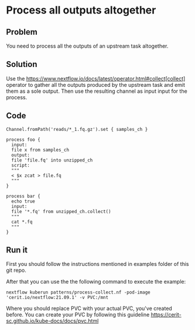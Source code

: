# Process all outputs altogether  

## Problem 

You need to process all the outputs of an upstream task altogether. 

## Solution

Use the https://www.nextflow.io/docs/latest/operator.html#collect[collect] operator to gather 
all the outputs produced by the upstream task and emit them as a sole output. 
Then use the resulting channel as input input for the process.

## Code 

    Channel.fromPath('reads/*_1.fq.gz').set { samples_ch }

    process foo {
      input:
      file x from samples_ch
      output:
      file 'file.fq' into unzipped_ch
      script:
      """
      < $x zcat > file.fq
      """
    }

    process bar {
      echo true   
      input:
      file '*.fq' from unzipped_ch.collect()
      """
      cat *.fq
      """
    }


## Run it

First you should follow the instructions mentioned in examples folder of this git repo.

After that you can use the the following command to execute the example:

    nextflow kuberun patterns/process-collect.nf -pod-image 'cerit.io/nextflow:21.09.1' -v PVC:/mnt

Where you should replace PVC with your actual PVC, you've created before.
You can create your PVC by following this guideline https://cerit-sc.github.io/kube-docs/docs/pvc.html
